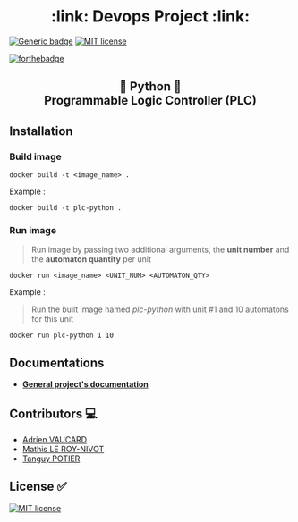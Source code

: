 <h1 align="center">:link: Devops Project :link:</h1>

[![Generic badge](https://img.shields.io/badge/Contributors-3-green.svg)](https://shields.io/) [![MIT license](https://img.shields.io/badge/License-MIT-blue.svg)](https://github.com/MathisLeRoyNivot/devops-project/blob/master/LICENSE)

[![forthebadge](https://forthebadge.com/images/badges/made-with-python.svg)](https://forthebadge.com)

<h2 align="center">

:snake: **Python** :snake:</br>
Programmable Logic Controller (**PLC**)

</h2>

## Installation

### **Build image**

```docker
docker build -t <image_name> .
```

Example :

```docker
docker build -t plc-python .
```

### **Run image**

> Run image by passing two additional arguments, the **unit number** and the **automaton quantity** per unit

```docker
docker run <image_name> <UNIT_NUM> <AUTOMATON_QTY>
```

Example :
> Run the built image named *plc-python* with unit #1 and 10 automatons for this unit

```docker
docker run plc-python 1 10
```

## Documentations

- [**General project's documentation**](https://github.com/MathisLeRoyNivot/devops-project "Go to general project's documentation")

## Contributors :computer:

- [Adrien VAUCARD](https://github.com/adrienvaucard "Go to @adrienvaucard's Github")
- [Mathis LE ROY-NIVOT](https://github.com/MathisLeRoyNivot "Go to @MathisLeRoyNivot's Github")
- [Tanguy POTIER](https://github.com/tanguy85 "Go to @tanguy85's Github")

## License :white_check_mark:

[![MIT license](https://img.shields.io/badge/License-MIT-blue.svg)](https://github.com/MathisLeRoyNivot/devops-project/blob/master/LICENSE)
